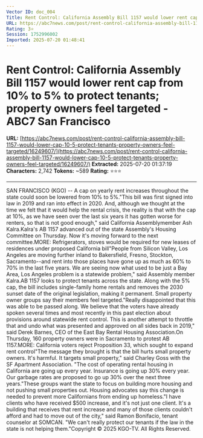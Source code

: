 ```yaml
---
Vector ID: doc_004
Title: Rent Control: California Assembly Bill 1157 would lower rent cap from 10% to 5% to protect tenants; property owners feel targeted - ABC7 San Francisco
URL: https://abc7news.com/post/rent-control-california-assembly-bill-1157-would-lower-cap-10-5-protect-tenants-property-owners-feel-targeted/16249607/
Rating: 3⭐
Session: 1752996002
Imported: 2025-07-20 01:48:41
---
```


# Rent Control: California Assembly Bill 1157 would lower rent cap from 10% to 5% to protect tenants; property owners feel targeted - ABC7 San Francisco

**URL:** [https://abc7news.com/post/rent-control-california-assembly-bill-1157-would-lower-cap-10-5-protect-tenants-property-owners-feel-targeted/16249607/](https://abc7news.com/post/rent-control-california-assembly-bill-1157-would-lower-cap-10-5-protect-tenants-property-owners-feel-targeted/16249607/)
**Extracted:** 2025-07-20 01:37:19
**Characters:** 2,742
**Tokens:** ~589
**Rating:** ⭐⭐⭐

---

SAN FRANCISCO (KGO) -- A cap on yearly rent increases throughout the state could soon be lowered from 10% to 5%."This bill was first signed into law in 2019 and ran into effect in 2020. And, although we thought at the time we felt that it would help the rental crisis, the reality is that with the cap at 10%, as we have seen over the last six years it has gotten worse for renters, so that is not good enough," said California Assemblymember Ash Kalra.Kalra's AB 1157 advanced out of the state Assembly's Housing Committee on Thursday. Now it's moving forward to the next committee.MORE: Refrigerators, stoves would be required for new leases of residences under proposed California bill"People from Silicon Valley, Los Angeles are moving further inland to Bakersfield, Fresno, Stockton, Sacramento--and rent into those places have gone up as much as 60% to 70% in the last five years. We are seeing now what used to be just a Bay Area, Los Angeles problem is a statewide problem," said Assembly member Kalra.AB 1157 looks to protect tenants across the state.  Along with the 5% cap, the bill includes single-family home rentals and removes the 2030 sunset date of the original legislation, making it permanent. Small property owner groups say their members feel targeted."Really disappointed that this was able to be passed along. We believe that the voters have already spoken several times and most recently in this past election about provisions around statewide rent control. This is another attempt to throttle that and undo what was presented and approved on all sides back in 2019," said Derek Barnes, CEO of the East Bay Rental Housing Association.On Thursday, 160 property owners were in Sacramento to protest AB 1157.MORE: California voters reject Proposition 33, which sought to expand rent control"The message they brought is that the bill hurts small property owners. It's harmful. It targets small property," said Charley Goss with the SF Apartment Association. "The cost of operating rental housing in California are going up every year. Insurance is going up 30% every year. Our garbage rates are proposed to go up 30% over the next three years."These groups want the state to focus on building more housing and not pushing small properties out. Housing advocates say this change is needed to prevent more Californians from ending up homeless."I have clients who have received $500 increase, and it's not just one client. It's a building that receives that rent increase and many of those clients couldn't afford and had to move out of the city," said Ramon Bonifacio, tenant counselor at SOMCAN. "We can't really protect our tenants if the law in the state is not helping them."Copyright © 2025 KGO-TV. All Rights Reserved.